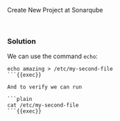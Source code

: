 
Create New Project at Sonarqube

<br>

### Solution
We can use the command `echo`:

```plain
echo amazing > /etc/my-second-file
```{{exec}}

And to verify we can run

```plain
cat /etc/my-second-file
```{{exec}}
